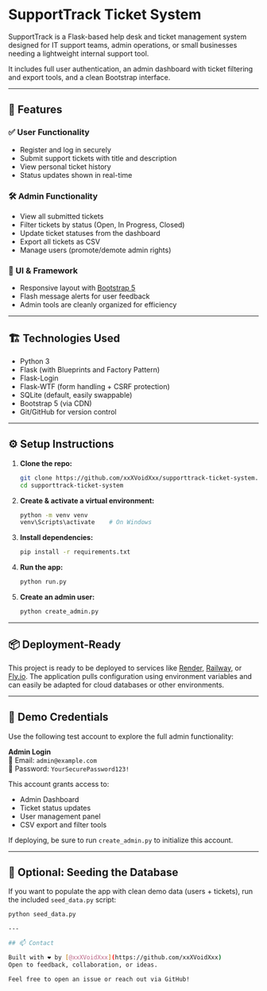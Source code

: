 # SupportTrack Ticket System

SupportTrack is a Flask-based help desk and ticket management system designed for IT support teams, admin operations, or small businesses needing a lightweight internal support tool.

It includes full user authentication, an admin dashboard with ticket filtering and export tools, and a clean Bootstrap interface.

---

## 🚀 Features

### ✅ User Functionality
- Register and log in securely
- Submit support tickets with title and description
- View personal ticket history
- Status updates shown in real-time

### 🛠️ Admin Functionality
- View all submitted tickets
- Filter tickets by status (Open, In Progress, Closed)
- Update ticket statuses from the dashboard
- Export all tickets as CSV
- Manage users (promote/demote admin rights)

### 🎨 UI & Framework
- Responsive layout with [Bootstrap 5](https://getbootstrap.com/)
- Flash message alerts for user feedback
- Admin tools are cleanly organized for efficiency

---

## 🏗️ Technologies Used

- Python 3
- Flask (with Blueprints and Factory Pattern)
- Flask-Login
- Flask-WTF (form handling + CSRF protection)
- SQLite (default, easily swappable)
- Bootstrap 5 (via CDN)
- Git/GitHub for version control

---

## ⚙️ Setup Instructions

1. **Clone the repo:**
   ```bash
   git clone https://github.com/xxXVoidXxx/supporttrack-ticket-system.git
   cd supporttrack-ticket-system
   ```

2. **Create & activate a virtual environment:**
   ```bash
   python -m venv venv
   venv\Scripts\activate    # On Windows
   ```

3. **Install dependencies:**
   ```bash
   pip install -r requirements.txt
   ```

4. **Run the app:**
   ```bash
   python run.py
   ```

5. **Create an admin user:**
   ```bash
   python create_admin.py
   ```

---

## 📦 Deployment-Ready

This project is ready to be deployed to services like [Render](https://render.com), [Railway](https://railway.app), or [Fly.io](https://fly.io). The application pulls configuration using environment variables and can easily be adapted for cloud databases or other environments.

---

## 🔐 Demo Credentials

Use the following test account to explore the full admin functionality:

**Admin Login**  
📧 Email: `admin@example.com`  
🔑 Password: `YourSecurePassword123!`

This account grants access to:
- Admin Dashboard
- Ticket status updates
- User management panel
- CSV export and filter tools

If deploying, be sure to run `create_admin.py` to initialize this account.

---

## 🧪 Optional: Seeding the Database

If you want to populate the app with clean demo data (users + tickets), run the included `seed_data.py` script:

```bash
python seed_data.py

---

## 📫 Contact

Built with ❤️ by [@xxXVoidXxx](https://github.com/xxXVoidXxx)  
Open to feedback, collaboration, or ideas.

Feel free to open an issue or reach out via GitHub!